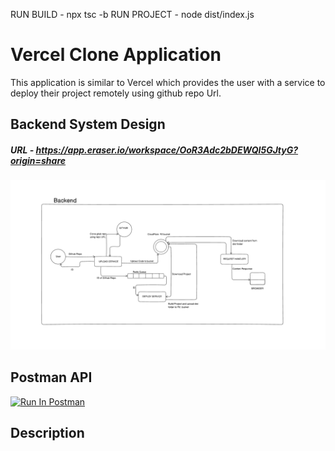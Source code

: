 

RUN BUILD - npx tsc -b
RUN PROJECT - node dist/index.js

# Vercel Clone Application

This application is similar to Vercel which provides the user with a service to deploy their project remotely using github repo Url.

## Backend System Design
##### URL - https://app.eraser.io/workspace/OoR3Adc2bDEWQI5GJtyG?origin=share

![Backend System Design](./assets/SystemDesign/Backend.png)

## Postman API
[<img src="https://run.pstmn.io/button.svg" alt="Run In Postman" style="width: 128px; height: 32px;">](https://god.gw.postman.com/run-collection/13685813-07cab3fb-1cd7-41b2-a7a2-985f8fbe7fa9?action=collection%2Ffork&source=rip_markdown&collection-url=entityId%3D13685813-07cab3fb-1cd7-41b2-a7a2-985f8fbe7fa9%26entityType%3Dcollection%26workspaceId%3D56c71d8a-746a-498f-823a-171ceda3e16e)
## Description




